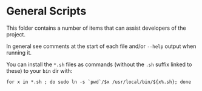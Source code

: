 General Scripts
===============

This folder contains a number of items that can assist developers of the project.

In general see comments at the start of each file and/or `--help` output when running it.

You can install the `*.sh` files as commands (without the `.sh` suffix linked to these) to your `bin` dir with:

    for x in *.sh ; do sudo ln -s `pwd`/$x /usr/local/bin/${x%.sh}; done


